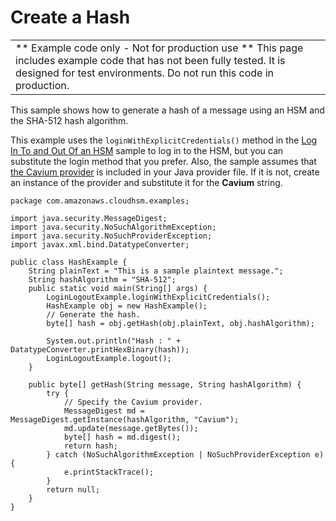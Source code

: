 # Create a Hash<a name="java-sample-hash"></a>


|  | 
| --- |
|  \*\* Example code only \- Not for production use \*\* This page includes example code that has not been fully tested\. It is designed for test environments\. Do not run this code in production\.  | 

This sample shows how to generate a hash of a message using an HSM and the SHA\-512 hash algorithm\.

This example uses the `loginWithExplicitCredentials()` method in the [Log In To and Out Of an HSM](java-sample-login.md) sample to log in to the HSM, but you can substitute the login method that you prefer\. Also, the sample assumes that [the Cavium provider](use-cavium-provider.md) is included in your Java provider file\. If it is not, create an instance of the provider and substitute it for the **Cavium** string\. 

```
package com.amazonaws.cloudhsm.examples;

import java.security.MessageDigest;
import java.security.NoSuchAlgorithmException;
import java.security.NoSuchProviderException;
import javax.xml.bind.DatatypeConverter;

public class HashExample {
    String plainText = "This is a sample plaintext message.";
    String hashAlgorithm = "SHA-512";
    public static void main(String[] args) {
        LoginLogoutExample.loginWithExplicitCredentials();
        HashExample obj = new HashExample();
        // Generate the hash.
        byte[] hash = obj.getHash(obj.plainText, obj.hashAlgorithm);

        System.out.println("Hash : " + DatatypeConverter.printHexBinary(hash));
        LoginLogoutExample.logout();
    }

    public byte[] getHash(String message, String hashAlgorithm) {
        try {
            // Specify the Cavium provider.
            MessageDigest md = MessageDigest.getInstance(hashAlgorithm, "Cavium");
            md.update(message.getBytes());
            byte[] hash = md.digest();
            return hash;
        } catch (NoSuchAlgorithmException | NoSuchProviderException e) {
            e.printStackTrace();
        }
        return null;
    }
}
```